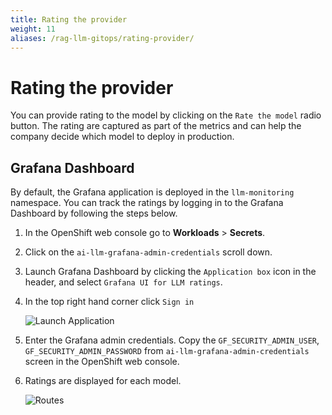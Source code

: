 ```yaml
---
title: Rating the provider
weight: 11
aliases: /rag-llm-gitops/rating-provider/
---
```


# Rating the provider

You can provide rating to the model by clicking on the `Rate the model` radio button. The rating are captured as part of the metrics and can help the company decide which model to deploy in production.

## Grafana Dashboard

By default, the Grafana application is deployed in the `llm-monitoring` namespace. You can track the ratings by logging in to the Grafana Dashboard by following the steps below. 

1. In the OpenShift web console go to **Workloads** > **Secrets**.

2. Click on the `ai-llm-grafana-admin-credentials` scroll down. 

3. Launch Grafana Dashboard by clicking the `Application box` icon in the header, and select `Grafana UI for LLM ratings`. 

4. In the top right hand corner click `Sign in`

   ![Launch Application](/images/rag-llm-gitops/launch-application.png)

5. Enter the Grafana admin credentials. Copy the `GF_SECURITY_ADMIN_USER`, `GF_SECURITY_ADMIN_PASSWORD` from `ai-llm-grafana-admin-credentials` screen in the OpenShift web console. 

6. Ratings are displayed for each model. 

   ![Routes](/images/rag-llm-gitops/monitoring.png)